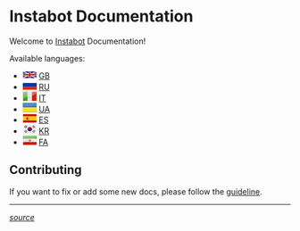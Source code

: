 # Instabot Documentation

Welcome to [Instabot](https://github.com/instagrambot/) Documentation! 

Available languages:
  
  * ![English language](img/gb.png)  [GB](en/README.md)
  * ![russia language](img/ru.png)  [RU](ru/README.md)
  * ![italy language](img/it.png)  [IT](it/README.md)
  * ![ukraine language](img/uk.jpg)  [UA](ukr/README.md)
  * ![es language](img/es.png)  [ES](es/README.md)
  * ![es language](img/kr.png)  [KR](kr/README.md)
  * ![farsi language](img/fa.jpg) [FA](fa/README.md)



## Contributing

If you want to fix or add some new docs, please follow the [guideline](https://github.com/instagrambot/docs/blob/master/CONTRIBUTING.md).

___
[*source*](https://github.com/instagrambot/docs/)
